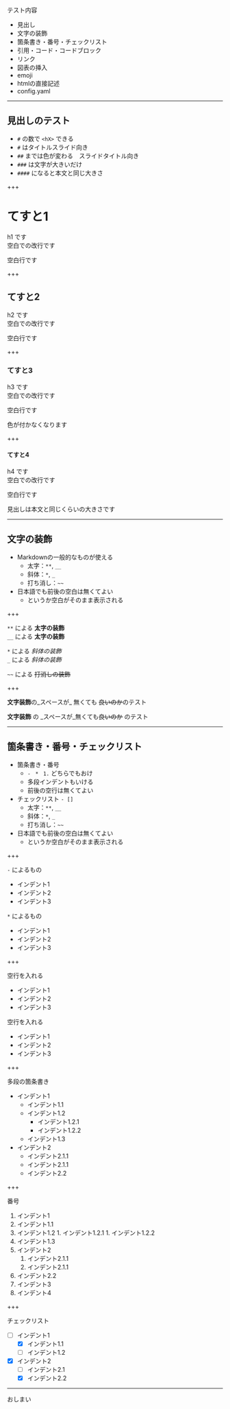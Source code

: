 テスト内容

- 見出し
- 文字の装飾
- 箇条書き・番号・チェックリスト
- 引用・コード・コードブロック
- リンク
- 図表の挿入
- emoji
- htmlの直接記述
- config.yaml

---

## 見出しのテスト

- `#` の数で `<hX>` できる
- `#` はタイトルスライド向き
- `##` までは色が変わる　スライドタイトル向き
- `###` は文字が大きいだけ
- `####` になると本文と同じ大きさ

+++

# てすと1

h1 です  
空白での改行です

空白行です

+++

## てすと2

h2 です  
空白での改行です

空白行です

+++

### てすと3

h3 です  
空白での改行です

空白行です

色が付かなくなります

+++

#### てすと4

h4 です  
空白での改行です

空白行です

見出しは本文と同じくらいの大きさです

---

## 文字の装飾

- Markdownの一般的なものが使える
  - 太字：`**`, `__`
  - 斜体：`*`, `_`
  - 打ち消し：`~~`
- 日本語でも前後の空白は無くてよい
  - というか空白がそのまま表示される

+++

`**` による **太字の装飾**   
`__` による __太字の装飾__   

`*` による *斜体の装飾*   
`_` による _斜体の装飾_   

`~~` による ~~打消しの装飾~~   

+++

**文字装飾**の_スペースが_ 無くても ~~良いのか~~のテスト

**文字装飾** の _スペースが_無くても~~良いのか~~ のテスト

---

## 箇条書き・番号・チェックリスト

- 箇条書き・番号
  - `- ` `* ` `1.` どちらでもおけ
  - 多段インデントもいける
  - 前後の空行は無くてよい
- チェックリスト `- []`
  - 太字：`**`, `__`
  - 斜体：`*`, `_`
  - 打ち消し：`~~`
- 日本語でも前後の空白は無くてよい
  - というか空白がそのまま表示される


+++

`-` によるもの
- インデント1
- インデント2
- インデント3

`*` によるもの
* インデント1
* インデント2
* インデント3

+++

空行を入れる

- インデント1
- インデント2
- インデント3

空行を入れる

* インデント1
* インデント2
* インデント3

+++

多段の箇条書き

- インデント1
  - インデント1.1
  - インデント1.2
    - インデント1.2.1
    - インデント1.2.2
  - インデント1.3
- インデント2
    - インデント2.1.1
    - インデント2.1.1
  - インデント2.2


+++

番号

1. インデント1
  1. インデント1.1
  1. インデント1.2
    1. インデント1.2.1
    1. インデント1.2.2
  1. インデント1.3
1. インデント2
    1. インデント2.1.1
    1. インデント2.1.1
  1. インデント2.2
2. インデント3
2. インデント4

+++

チェックリスト

- [ ] インデント1
  - [x] インデント1.1
  - [ ] インデント1.2
- [x] インデント2
  - [ ] インデント2.1
  - [x] インデント2.2

---

おしまい

